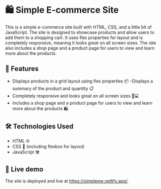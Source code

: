 # 🛍️ Simple E-commerce Site
This is a simple e-commerce site built with HTML, CSS, and a little bit of JavaScript. The site is designed to showcase products and allow users to add them to a shopping cart. It uses flex properties for layout and is completely responsive, meaning it looks great on all screen sizes. The site also includes a shop page and a product page for users to view and learn more about the products.

## 🌟 Features
- Displays products in a grid layout using flex properties 📦
-Displays a summary of the product and quantity 📋
- Completely responsive and looks great on all screen sizes 📱💻
- Includes a shop page and a product page for users to view and learn more about the products 🛍️

## 🛠️ Technologies Used
- HTML 🌐
- CSS 🎨 (including flexbox for layout)
- JavaScript 🛠️

## 🚀 Live demo
The site is deployed and live at https://simpleme.netlify.app/.

